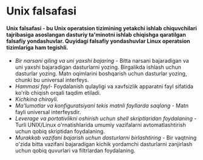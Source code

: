 # Unix falsafasi


#### Unix falsafasi - bu Unix operatsion tizimining yetakchi ishlab chiquvchilari tajribasiga asoslangan dasturiy ta'minotni ishlab chiqishga qaratilgan falsafiy yondashuvlar. Quyidagi falsafiy yondashuvlar Linux operatsion tizimlariga ham tegishli.


- *Bir narsani qiling va uni yaxshi bajaring* - Bitta narsani bajaradigan va uni yaxshi bajaradigan dasturlarni yozing. Birgalikda ishlash uchun dasturlar yozing. Matn oqimlarini boshqarish uchun dasturlar yozing, chunki bu universal interfeys.
- *Hammasi fayl*- Foydalanish qulayligi va xavfsizlik apparatni fayl sifatida ko'rib chiqish orqali taqdim etiladi.
- *Kichkina chiroyli.*
- *Ma'lumotlar va konfiguratsiyani tekis matnli fayllarda saqlang* - Matn fayli universal interfeysdir.
- *Leverage va portativlikni oshirish uchun shell skriptlaridan foydalaning* - Turli UNIX/Linux o'rnatishlarida umumiy vazifalarni avtomatlashtirish uchun qobiq skriptidan foydalaning.
- *Murakkab vazifani bajarish uchun dasturlarni birlashtiring* - Bir vaqtning o'zida bitta vazifani bajaradigan kichik yordamchi dasturlarni zanjirlash uchun qobiq quvurlari va filtrlardan foydalaning.


